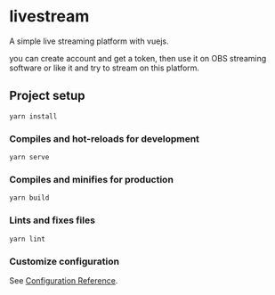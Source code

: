 # livestream

A simple live streaming platform with vuejs.

you can create account and get a token, then use it on OBS streaming software or like it and try to stream on this platform.


## Project setup
```
yarn install
```

### Compiles and hot-reloads for development
```
yarn serve
```

### Compiles and minifies for production
```
yarn build
```

### Lints and fixes files
```
yarn lint
```

### Customize configuration
See [Configuration Reference](https://cli.vuejs.org/config/).
